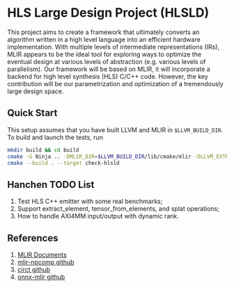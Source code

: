 # HLS Large Design Project (HLSLD)

This project aims to create a framework that ultimately converts an algorithm written in a high level language into an efficient hardware implementation. With multiple levels of intermediate representations (IRs), MLIR appears to be the ideal tool for exploring ways to optimize the eventual design at various levels of abstraction (e.g. various levels of parallelism). Our framework will be based on MLIR, it will incorporate a backend for high level synthesis (HLS) C/C++ code. However, the key contribution will be our parametrization and optimization of a tremendously large design space.

## Quick Start
This setup assumes that you have built LLVM and MLIR in `$LLVM_BUILD_DIR`. To build and launch the tests, run
```sh
mkdir build && cd build
cmake -G Ninja .. -DMLIR_DIR=$LLVM_BUILD_DIR/lib/cmake/mlir -DLLVM_EXTERNAL_LIT=$LLVM_BUILD_DIR/bin/llvm-lit
cmake --build . --target check-hlsld
```

## Hanchen TODO List
1. Test HLS C++ emitter with some real benchmarks;
2. Support extract_element, tensor_from_elements, and splat operations;
3. How to handle AXI4MM input/output with dynamic rank.

## References
1. [MLIR Documents](https://mlir.llvm.org)
2. [mlir-npcomp github](https://github.com/llvm/mlir-npcomp)
3. [circt github](https://github.com/llvm/circt)
4. [onnx-mlir github](https://github.com/onnx/onnx-mlir)
